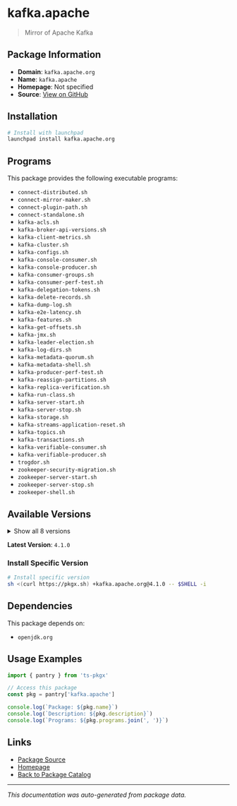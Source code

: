 # kafka.apache

> Mirror of Apache Kafka

## Package Information

- **Domain**: `kafka.apache.org`
- **Name**: `kafka.apache`
- **Homepage**: Not specified
- **Source**: [View on GitHub](https://github.com/pkgxdev/pantry/tree/main/projects/kafka.apache.org/package.yml)

## Installation

```bash
# Install with launchpad
launchpad install kafka.apache.org
```

## Programs

This package provides the following executable programs:

- `connect-distributed.sh`
- `connect-mirror-maker.sh`
- `connect-plugin-path.sh`
- `connect-standalone.sh`
- `kafka-acls.sh`
- `kafka-broker-api-versions.sh`
- `kafka-client-metrics.sh`
- `kafka-cluster.sh`
- `kafka-configs.sh`
- `kafka-console-consumer.sh`
- `kafka-console-producer.sh`
- `kafka-consumer-groups.sh`
- `kafka-consumer-perf-test.sh`
- `kafka-delegation-tokens.sh`
- `kafka-delete-records.sh`
- `kafka-dump-log.sh`
- `kafka-e2e-latency.sh`
- `kafka-features.sh`
- `kafka-get-offsets.sh`
- `kafka-jmx.sh`
- `kafka-leader-election.sh`
- `kafka-log-dirs.sh`
- `kafka-metadata-quorum.sh`
- `kafka-metadata-shell.sh`
- `kafka-producer-perf-test.sh`
- `kafka-reassign-partitions.sh`
- `kafka-replica-verification.sh`
- `kafka-run-class.sh`
- `kafka-server-start.sh`
- `kafka-server-stop.sh`
- `kafka-storage.sh`
- `kafka-streams-application-reset.sh`
- `kafka-topics.sh`
- `kafka-transactions.sh`
- `kafka-verifiable-consumer.sh`
- `kafka-verifiable-producer.sh`
- `trogdor.sh`
- `zookeeper-security-migration.sh`
- `zookeeper-server-start.sh`
- `zookeeper-server-stop.sh`
- `zookeeper-shell.sh`

## Available Versions

<details>
<summary>Show all 8 versions</summary>

- `4.1.0`, `4.0.1`, `4.0.0`, `3.9.1`, `3.9.0`
- `3.8.1`, `3.8.0`, `3.7.2`

</details>

**Latest Version**: `4.1.0`

### Install Specific Version

```bash
# Install specific version
sh <(curl https://pkgx.sh) +kafka.apache.org@4.1.0 -- $SHELL -i
```

## Dependencies

This package depends on:

- `openjdk.org`

## Usage Examples

```typescript
import { pantry } from 'ts-pkgx'

// Access this package
const pkg = pantry['kafka.apache']

console.log(`Package: ${pkg.name}`)
console.log(`Description: ${pkg.description}`)
console.log(`Programs: ${pkg.programs.join(', ')}`)
```

## Links

- [Package Source](https://github.com/pkgxdev/pantry/tree/main/projects/kafka.apache.org/package.yml)
- [Homepage](#)
- [Back to Package Catalog](../../package-catalog.md)

---

*This documentation was auto-generated from package data.*
